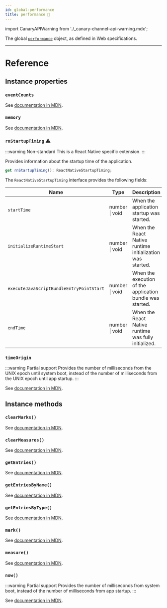 ```yaml
---
id: global-performance
title: performance 🧪
---
```


import CanaryAPIWarning from './\_canary-channel-api-warning.mdx';

<CanaryAPIWarning />

The global [`performance`](https://developer.mozilla.org/en-US/docs/Web/API/Window/performance) object, as defined in Web specifications.

---

# Reference

## Instance properties

### `eventCounts`

See [documentation in MDN](https://developer.mozilla.org/en-US/docs/Web/API/Performance/eventCounts).

### `memory`

See [documentation in MDN](https://developer.mozilla.org/en-US/docs/Web/API/Performance/memory).

### `rnStartupTiming` ⚠️

:::warning Non-standard
This is a React Native specific extension.
:::

Provides information about the startup time of the application.

```ts
get rnStartupTiming(): ReactNativeStartupTiming;
```

The `ReactNativeStartupTiming` interface provides the following fields:

| Name                                     | Type           | Description                                               |
| ---------------------------------------- | -------------- | --------------------------------------------------------- |
| `startTime`                              | number \| void | When the application startup was started.                 |
| `initializeRuntimeStart`                 | number \| void | When the React Native runtime initialization was started. |
| `executeJavaScriptBundleEntryPointStart` | number \| void | When the execution of the application bundle was started. |
| `endTime`                                | number \| void | When the React Native runtime was fully initialized.      |

### `timeOrigin`

:::warning Partial support
Provides the number of milliseconds from the UNIX epoch until system boot, instead of the number of milliseconds from the UNIX epoch until app startup.
:::

See [documentation in MDN](https://developer.mozilla.org/en-US/docs/Web/API/Performance/timeOrigin).

## Instance methods

### `clearMarks()`

See [documentation in MDN](https://developer.mozilla.org/en-US/docs/Web/API/Performance/clearMarks).

### `clearMeasures()`

See [documentation in MDN](https://developer.mozilla.org/en-US/docs/Web/API/Performance/clearMeasures).

### `getEntries()`

See [documentation in MDN](https://developer.mozilla.org/en-US/docs/Web/API/Performance/getEntries).

### `getEntriesByName()`

See [documentation in MDN](https://developer.mozilla.org/en-US/docs/Web/API/Performance/getEntriesByName).

### `getEntriesByType()`

See [documentation in MDN](https://developer.mozilla.org/en-US/docs/Web/API/Performance/getEntriesByType).

### `mark()`

See [documentation in MDN](https://developer.mozilla.org/en-US/docs/Web/API/Performance/mark).

### `measure()`

See [documentation in MDN](https://developer.mozilla.org/en-US/docs/Web/API/Performance/measure).

### `now()`

:::warning Partial support
Provides the number of milliseconds from system boot, instead of the number of milliseconds from app startup.
:::

See [documentation in MDN](https://developer.mozilla.org/en-US/docs/Web/API/Performance/now).
